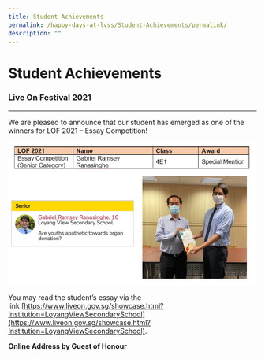 ```yaml
---
title: Student Achievements
permalink: /happy-days-at-lvss/Student-Achievements/permalink/
description: ""
---
```

Student Achievements
====================

### Live On Festival 2021
---------------------

We are pleased to announce that our student has emerged as one of the winners for LOF 2021 – Essay Competition!

![](/images/LOF%202021.jpeg)

You may read the student’s essay via the link [https://www.liveon.gov.sg/showcase.html?Institution=LoyangViewSecondarySchool](https://www.liveon.gov.sg/showcase.html?Institution=LoyangViewSecondarySchool).

**Online Address by Guest of Honour**